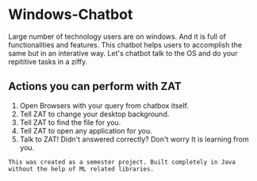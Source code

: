 # Windows-Chatbot
Large number of technology users are on windows. And it is full of functionalities and features. This chatbot 
helps users to accomplish the same but in an interative way. Let's chatbot talk to the OS and do your repititive tasks
in a ziffy.

## Actions you can perform with ZAT
1. Open Browsers with your query from chatbox itself.
2. Tell ZAT to change your desktop background.
3. Tell ZAT to find the file for you.
4. Tell ZAT to open any application for you.
5. Talk to ZAT! Didn't answered correctly? Don't worry It is learning from you.

```This was created as a semester project. Built completely in Java without the help of ML related libraries.```
